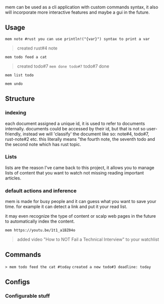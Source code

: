mem can be used as a cli application with custom commands syntax, it also will incorporate more interactive features and maybe a gui in the future.

## Usage

`mem note #rust you can use println!("{var}") syntax to print a var`

> created rust#4 note

`mem todo feed a cat`

> created todo#7
> `mem done todo#7`
> todo#7 done

`mem list todo`

`mem undo`

## Structure

### indexing

each document assigned a unique id, it is used to refer to documents internally.
documents could be accessed by their id, but that is not so user-friendly, instead we will 'classify' the document like so: note#4, todo#7, rust-note#2 etc. this literally means "the fourth note, the seventh todo and the second note which has rust topic.

### Lists

lists are the reason I've came back to this project, it allows you to manage lists of content that you want to watch not missing reading important articles.

### default actions and inference

mem is made for busy people and it can guess what you want to save your time.
for example it can detect a link and put it your read list.

it may even recognize the type of content or scalp web pages in the future to automatically index the content.

`mem https://youtu.be/1t1_a1BZ04o`

> added video "How to NOT Fail a Technical Interview" to your watchlist

## Commands

`> mem todo feed the cat #today`
`created a new todo#3 deadline: today`

## Configs

### Configurable stuff
